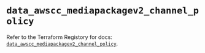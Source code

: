 # `data_awscc_mediapackagev2_channel_policy`

Refer to the Terraform Registory for docs: [`data_awscc_mediapackagev2_channel_policy`](https://registry.terraform.io/providers/hashicorp/awscc/0.70.0/docs/data-sources/mediapackagev2_channel_policy).
